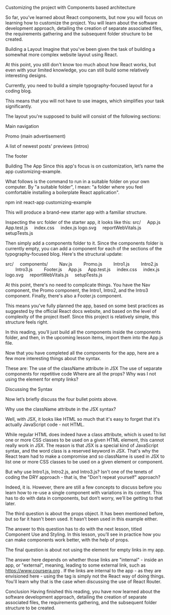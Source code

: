 Customizing the project with Components based architecture

So far, you’ve learned about React components, but now you will focus on learning how to customize the project. You will learn about the software development approach, detailing the creation of separate associated files, the requirements gathering and the subsequent folder structure to be created.

Building a Layout
Imagine that you've been given the task of building a somewhat more complex website layout using React.

At this point, you still don't know too much about how React works, but even with your limited knowledge, you can still build some relatively interesting designs.

Currently, you need to build a simple typography-focused layout for a coding blog.

This means that you will not have to use images, which simplifies your task significantly.

The layout you're supposed to build will consist of the following sections:

Main navigation 

Promo (main advertisement)

A list of newest posts' previews (intros)

The footer 

Building The App
Since this app's focus is on customization, let’s name the app customizing-example. 

What follows is the command to run in a suitable folder on your own computer. By "a suitable folder", I mean: "a folder where you feel comfortable installing a boilerplate React application".

npm init react-app customizing-example

This will produce a brand-new starter app with a familiar structure.

Inspecting the src folder of the starter app, it looks like this:
src/
    App.js
    App.test.js
    index.css
    index.js
    logo.svg
    reportWebVitals.js
    setupTests.js

Then simply add a components folder to it. Since the components folder is currently empty, you can add a component for each of the sections of the typography-focused blog. Here's the structural update:

src/
    components/
        Nav.js
        Promo.js
        Intro1.js
        Intro2.js
        Intro3.js
        Footer.js
    App.js
    App.test.js
    index.css
    index.js
    logo.svg
    reportWebVitals.js
    setupTests.js

At this point, there's no need to complicate things. You have the Nav component, the Promo component, the Intro1, Intro2, and the Intro3 component. Finally, there's also a Footer.js component.

This means you've fully planned the app, based on some best practices as suggested by the official React docs website, and based on the level of complexity of the project itself. Since this project is relatively simple, this structure feels right.

In this reading, you’ll just build all the components inside the components folder, and then, in the upcoming lesson items, import them into the App.js file.

<Look at the above components implemented in this project>
Now that you have completed all the components for the app, here are a few more interesting things about the syntax.

These are:
The use of the className attribute in JSX
The use of separate components for repetitive code
Where are all the props?
Why was I not using the <a> element for empty links? 

Discussing the Syntax

Now let’s briefly discuss the four bullet points above.

Why use the className attribute in the JSX syntax?

Well, with JSX, it looks like HTML so much that it's easy to forget that it's actually JavaScript code - not HTML.

While regular HTML does indeed have a class attribute, which is used to list one or more CSS classes to be used on a given HTML element, this cannot really work in JSX. The reason is that JSX is a special kind of JavaScript syntax, and the word class is a reserved keyword in JSX. That's why the React team had to make a compromise and so className is used in JSX to list one or more CSS classes to be used on a given element or component.

But why use Intro1.js, Intro2.js, and Intro3.js? Isn't one of the tenets of coding the DRY approach - that is, the "Don't repeat yourself" approach?

Indeed, it is. However, there are still a few concepts to discuss before you learn how to re-use a single component with variations in its content. This has to do with data in components, but don’t worry, we’ll be getting to that later. 

The third question is about the props object. It has been mentioned before, but so far it hasn't been used. It hasn’t been used in this example either.

The answer to this question has to do with the next lesson, titled Component Use and Styling. In this lesson, you’ll see in practice how you can make components work better, with the help of props.

The final question is about not using the <a> element for empty links in my app.

The answer here depends on whether those links are "internal" - inside an app, or "external", meaning, leading to some external link, such as 
https://www.coursera.org
. If the links are internal to the app - as they are envisioned here - using the <a> tag is simply not the React way of doing things. You'll learn why that is the case when discussing the use of React Router.

Conclusion
Having finished this reading, you have now learned about the software development approach, detailing the creation of separate associated files, the requirements gathering, and the subsequent folder structure to be created.